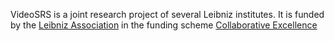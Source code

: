 VideoSRS is a joint research project of several Leibniz institutes. It is funded by the [Leibniz Association](https://www.leibniz-gemeinschaft.de/en) in the funding scheme [Collaborative Excellence](https://www.leibniz-gemeinschaft.de/en/research/leibniz-competition/leibniz-collaborative-excellence)